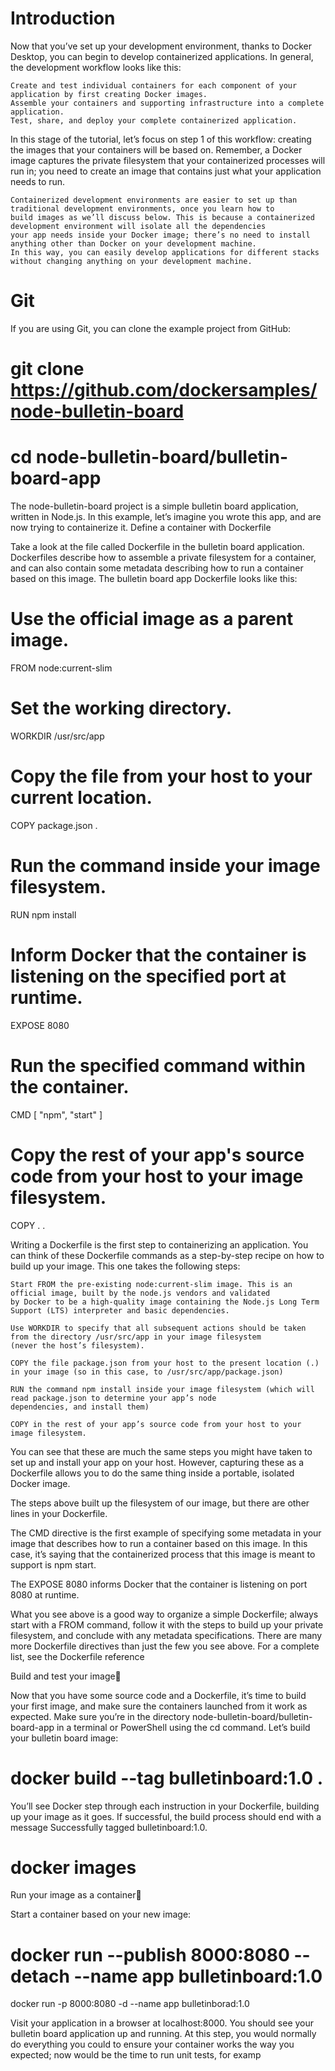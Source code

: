 # Introduction

Now that you’ve set up your development environment, thanks to Docker Desktop, you can begin to develop containerized applications.
In general, the development workflow looks like this:

    Create and test individual containers for each component of your application by first creating Docker images.
    Assemble your containers and supporting infrastructure into a complete application.
    Test, share, and deploy your complete containerized application.

In this stage of the tutorial, let’s focus on step 1 of this workflow: creating the images that your containers will be based on. Remember, a Docker image captures the private filesystem that your containerized processes will run in; you need to create an image that contains just what your application needs to run.

    Containerized development environments are easier to set up than traditional development environments, once you learn how to
    build images as we’ll discuss below. This is because a containerized development environment will isolate all the dependencies
    your app needs inside your Docker image; there’s no need to install anything other than Docker on your development machine. 
    In this way, you can easily develop applications for different stacks without changing anything on your development machine.



# Git

 If you are using Git, you can clone the example project from GitHub:

# git clone https://github.com/dockersamples/node-bulletin-board

# cd node-bulletin-board/bulletin-board-app

The node-bulletin-board project is a simple bulletin board application, written in Node.js. In this example, let’s
imagine you wrote this app, and are now trying to containerize it. Define a container with Dockerfile

Take a look at the file called Dockerfile in the bulletin board application. Dockerfiles describe how to
assemble a private filesystem for a container, and can also contain some metadata describing how to run
a container based on this image. The bulletin board app Dockerfile looks like this:


# Use the official image as a parent image.
FROM node:current-slim

# Set the working directory.
WORKDIR /usr/src/app

# Copy the file from your host to your current location.
COPY package.json .

# Run the command inside your image filesystem.
RUN npm install

# Inform Docker that the container is listening on the specified port at runtime.
EXPOSE 8080

# Run the specified command within the container.
CMD [ "npm", "start" ]

# Copy the rest of your app's source code from your host to your image filesystem.
COPY . .


Writing a Dockerfile is the first step to containerizing an application. You can think of these Dockerfile commands as a 
step-by-step recipe on how to build up your image. This one takes the following steps:

    Start FROM the pre-existing node:current-slim image. This is an official image, built by the node.js vendors and validated
    by Docker to be a high-quality image containing the Node.js Long Term Support (LTS) interpreter and basic dependencies.
    
    Use WORKDIR to specify that all subsequent actions should be taken from the directory /usr/src/app in your image filesystem
    (never the host’s filesystem).

    COPY the file package.json from your host to the present location (.) in your image (so in this case, to /usr/src/app/package.json)
    
    RUN the command npm install inside your image filesystem (which will read package.json to determine your app’s node 
    dependencies, and install them)
    
    COPY in the rest of your app’s source code from your host to your image filesystem.

You can see that these are much the same steps you might have taken to set up and install your app on your host. However, capturing these as a Dockerfile allows you to do the same thing inside a portable, isolated Docker image.

The steps above built up the filesystem of our image, but there are other lines in your Dockerfile.

The CMD directive is the first example of specifying some metadata in your image that describes how to run a container based on this image. In this case, it’s saying that the containerized process that this image is meant to support is npm start.

The EXPOSE 8080 informs Docker that the container is listening on port 8080 at runtime.

What you see above is a good way to organize a simple Dockerfile; always start with a FROM command, follow it with the steps to build up your private filesystem, and conclude with any metadata specifications. There are many more Dockerfile directives than just the few you see above. For a complete list, see the Dockerfile reference


Build and test your image🔗

Now that you have some source code and a Dockerfile, it’s time to build your first image, and make sure the containers launched
from it work as expected.
Make sure you’re in the directory node-bulletin-board/bulletin-board-app in a terminal or PowerShell using the cd command. 
Let’s build your bulletin board image:

# docker build --tag bulletinboard:1.0 .

You’ll see Docker step through each instruction in your Dockerfile, building up your image as it goes. If successful, the build
process should end with a message Successfully tagged bulletinboard:1.0.

# docker images


Run your image as a container🔗

Start a container based on your new image:

# docker run --publish 8000:8080 --detach --name app bulletinboard:1.0
  docker run -p 8000:8080 -d --name app bulletinborad:1.0
  
Visit your application in a browser at localhost:8000. You should see your bulletin board application up and running. At this step,
you would normally do everything you could to ensure your container works the way you expected; now would be the time to run unit tests, for examp
